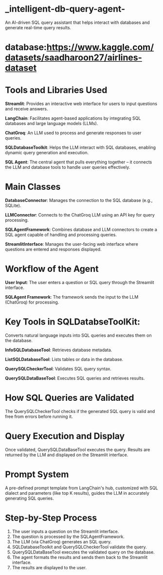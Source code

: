 #                                            _intelligent-db-query-agent-
An AI-driven SQL query assistant that helps interact with databases and generate real-time query results.

# database:https://www.kaggle.com/datasets/saadharoon27/airlines-dataset

# Tools and Libraries Used
**Streamlit**: Provides an interactive web interface for users to input questions and receive answers.

**LangChain**: Facilitates agent-based applications by integrating SQL databases and large language models (LLMs).

**ChatGroq**: An LLM used to process and generate responses to user queries.

**SQLDatabaseToolkit**: Helps the LLM interact with SQL databases, enabling dynamic query generation and execution.

**SQL Agent**: The central agent that pulls everything together – it connects the LLM and database tools to handle user queries effectively.

# Main Classes
**DatabaseConnector**: Manages the connection to the SQL database (e.g., SQLite).

**LLMConnector**: Connects to the ChatGroq LLM using an API key for query processing.

**SQLAgentFramework**: Combines database and LLM connectors to create a SQL agent capable of handling and processing queries.

**StreamlitInterface**: Manages the user-facing web interface where questions are entered and responses displayed.

# Workflow of the Agent
**User Input**: The user enters a question or SQL query through the Streamlit interface.

**SQLAgent Framework**: The framework sends the input to the LLM (ChatGroq) for processing.

# Key Tools in SQLDatabseToolKit: 
Converts natural language inputs into SQL queries and executes them on the database.

**InfoSQLDatabaseTool**: Retrieves database metadata.

**ListSQLDatabaseTool**: Lists tables or data in the database.

**QuerySQLCheckerTool**: Validates SQL query syntax.

**QuerySQLDataBaseTool**: Executes SQL queries and retrieves results.

# How SQL Queries are Validated
The QuerySQLCheckerTool checks if the generated SQL query is valid and free from errors before running it.

# Query Execution and Display
Once validated, QuerySQLDataBaseTool executes the query.
Results are returned by the LLM and displayed on the Streamlit interface.

# Prompt System
A pre-defined prompt template from LangChain's hub, customized with SQL dialect and parameters (like top K results), guides the LLM in accurately generating SQL queries.

# Step-by-Step Process
1. The user inputs a question on the Streamlit interface.
2. The question is processed by the SQLAgentFramework.
3. The LLM (via ChatGroq) generates an SQL query.
4. SQLDatabaseToolkit and QuerySQLCheckerTool validate the query.
5. QuerySQLDataBaseTool executes the validated query on the database.
6. The agent formats the results and sends them back to the Streamlit interface.
7. The results are displayed to the user.
